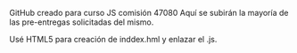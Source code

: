 GitHub creado para curso JS comisión 47080
Aquí se subirán la mayoría de las pre-entregas solicitadas del mismo.

Usé HTML5 para creación de inddex.hml y enlazar el .js.
